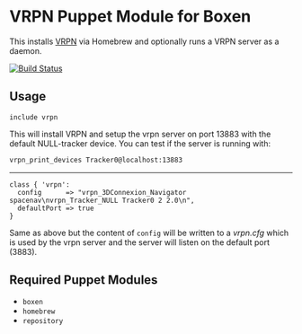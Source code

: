 # VRPN Puppet Module for Boxen

This installs [VRPN](http://www.cs.unc.edu/Research/vrpn/) via Homebrew and optionally runs a VRPN server as a daemon.

[![Build Status](https://travis-ci.org/bilke/puppet-vrpn.png?branch=master)](https://travis-ci.org/bilke/puppet-vrpn)

## Usage

```puppet
include vrpn
```

This will install VRPN and setup the vrpn server on port 13883 with the default NULL-tracker device. You can test if the server is running with:

```bash
vrpn_print_devices Tracker0@localhost:13883
```

----

```puppet
class { 'vrpn':
  config      => "vrpn_3DConnexion_Navigator spacenav\nvrpn_Tracker_NULL Tracker0 2 2.0\n",
  defaultPort => true
}
```

Same as above but the content of `config` will be written to a *vrpn.cfg* which is used by the vrpn server and the server will listen on the default port (3883).

## Required Puppet Modules

* `boxen`
* `homebrew`
* `repository`

